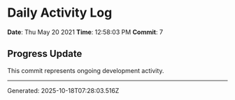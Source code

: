 # Daily Activity Log

**Date**: Thu May 20 2021
**Time**: 12:58:03 PM
**Commit**: 7

## Progress Update

This commit represents ongoing development activity.

---
Generated: 2025-10-18T07:28:03.516Z
